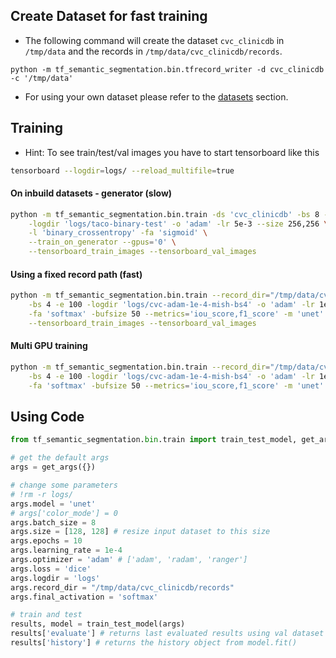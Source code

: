 ## Create Dataset for fast training

- The following command will create the dataset `cvc_clinicdb` in `/tmp/data` and the records
in `/tmp/data/cvc_clinicdb/records`.
```shell
python -m tf_semantic_segmentation.bin.tfrecord_writer -d cvc_clinicdb -c '/tmp/data'
```
- For using your own dataset please refer to the [datasets](/datasets) section.


## Training

- Hint: To see train/test/val images you have to start tensorboard like this

```bash
tensorboard --logdir=logs/ --reload_multifile=true
```

#### On inbuild datasets - generator (slow)

```bash
python -m tf_semantic_segmentation.bin.train -ds 'cvc_clinicdb' -bs 8 -e 100 \
    -logdir 'logs/taco-binary-test' -o 'adam' -lr 5e-3 --size 256,256 \
    -l 'binary_crossentropy' -fa 'sigmoid' \
    --train_on_generator --gpus='0' \
    --tensorboard_train_images --tensorboard_val_images
```

#### Using a fixed record path (fast)

```bash
python -m tf_semantic_segmentation.bin.train --record_dir="/tmp/data/cvc_clinicdb/records" \
    -bs 4 -e 100 -logdir 'logs/cvc-adam-1e-4-mish-bs4' -o 'adam' -lr 1e-4 -l 'categorical_crossentropy' \
    -fa 'softmax' -bufsize 50 --metrics='iou_score,f1_score' -m 'unet' --gpus='0' -a 'mish' \
    --tensorboard_train_images --tensorboard_val_images
```

#### Multi GPU training

```bash
python -m tf_semantic_segmentation.bin.train --record_dir="/tmp/data/cvc_clinicdb/records" \
    -bs 4 -e 100 -logdir 'logs/cvc-adam-1e-4-mish-bs4' -o 'adam' -lr 1e-4 -l 'categorical_crossentropy' \
    -fa 'softmax' -bufsize 50 --metrics='iou_score,f1_score' -m 'unet' --gpus='0,1,2,3' -a 'mish'
```

## Using Code

```python
from tf_semantic_segmentation.bin.train import train_test_model, get_args

# get the default args
args = get_args({})

# change some parameters
# !rm -r logs/
args.model = 'unet'
# args['color_mode'] = 0
args.batch_size = 8
args.size = [128, 128] # resize input dataset to this size
args.epochs = 10
args.learning_rate = 1e-4
args.optimizer = 'adam' # ['adam', 'radam', 'ranger']
args.loss = 'dice'
args.logdir = 'logs'
args.record_dir = "/tmp/data/cvc_clinicdb/records"
args.final_activation = 'softmax'

# train and test
results, model = train_test_model(args)
results['evaluate'] # returns last evaluated results using val dataset
results['history'] # returns the history object from model.fit()
```